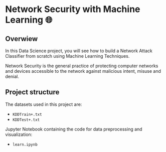 # Network Security with Machine Learning 🌐

## Overwiew

In this Data Science project, you will see how to build a Network Attack Classifier from scratch using Machine Learning Techniques.

Network Security is the general practice of protecting computer networks and devices accessible to the network against malicious intent, misuse and denial. 

## Project structure
The datasets used in this project are:
- `KDDTrain+.txt`
- `KDDTest+.txt`

Jupyter Notebook containing the code for data preprocessing and visualization:

- `learn.ipynb`



<!--

## Steps

**1. Data Loading and Exploration:**
   - Load the datasets using pandas.
   - Display the first few rows to understand the structure of the dataset.
   - Check for missing values and data types.

**2. Visualization:**
   - Visualize the data on a 2D plot.

**3. Data Preprocessing:**
   - Extract relevant features.
   - Group by items and create a new column.

**4. k-Nearest Neighbors (kNN)**
   - Apply the kNN algorithm.
   - Convert our table to a 2D matrix, and fill the missing values with zeros.

## Results

The system analyzes a reader's preferences based on their reading history and suggests books that are most likely to interest the user.
____________________________________________________________________

_in progress..._

-->


<!--
ctrl + E --для цитирования кода
-->


